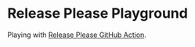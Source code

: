# Release Please Playground

Playing with [Release Please GitHub Action](https://github.com/marketplace/actions/release-please-action).

